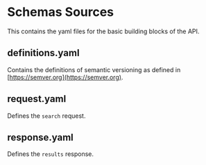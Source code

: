 # Schemas Sources

This contains the yaml files for the basic building blocks of the API.

## definitions.yaml

Contains the definitions of semantic versioning as defined in [https://semver.org](https://semver.org).

## request.yaml

Defines the `search` request.

## response.yaml

Defines the `results` response.
